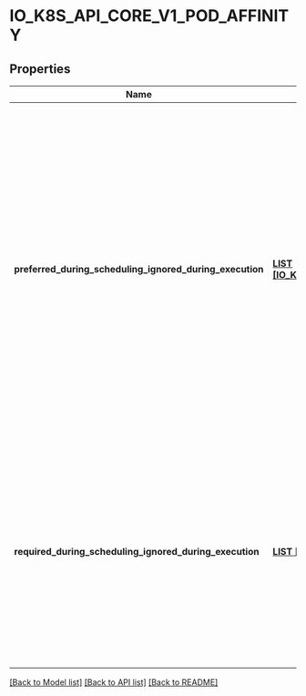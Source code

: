 # IO_K8S_API_CORE_V1_POD_AFFINITY

## Properties
Name | Type | Description | Notes
------------ | ------------- | ------------- | -------------
**preferred_during_scheduling_ignored_during_execution** | [**LIST [IO_K8S_API_CORE_V1_WEIGHTED_POD_AFFINITY_TERM]**](io.k8s.api.core.v1.WeightedPodAffinityTerm.md) | The scheduler will prefer to schedule pods to nodes that satisfy the affinity expressions specified by this field, but it may choose a node that violates one or more of the expressions. The node that is most preferred is the one with the greatest sum of weights, i.e. for each node that meets all of the scheduling requirements (resource request, requiredDuringScheduling affinity expressions, etc.), compute a sum by iterating through the elements of this field and adding \&quot;weight\&quot; to the sum if the node has pods which matches the corresponding podAffinityTerm; the node(s) with the highest sum are the most preferred. | [optional] [default to null]
**required_during_scheduling_ignored_during_execution** | [**LIST [IO_K8S_API_CORE_V1_POD_AFFINITY_TERM]**](io.k8s.api.core.v1.PodAffinityTerm.md) | If the affinity requirements specified by this field are not met at scheduling time, the pod will not be scheduled onto the node. If the affinity requirements specified by this field cease to be met at some point during pod execution (e.g. due to a pod label update), the system may or may not try to eventually evict the pod from its node. When there are multiple elements, the lists of nodes corresponding to each podAffinityTerm are intersected, i.e. all terms must be satisfied. | [optional] [default to null]

[[Back to Model list]](../README.md#documentation-for-models) [[Back to API list]](../README.md#documentation-for-api-endpoints) [[Back to README]](../README.md)


